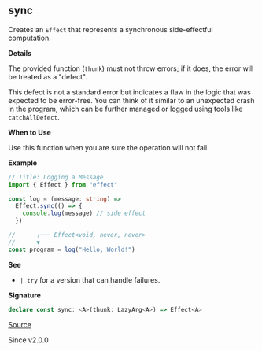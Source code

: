 ## sync

Creates an `Effect` that represents a synchronous side-effectful computation.

**Details**

The provided function (`thunk`) must not throw errors; if it does, the error
will be treated as a "defect".

This defect is not a standard error but indicates a flaw in the logic that
was expected to be error-free. You can think of it similar to an unexpected
crash in the program, which can be further managed or logged using tools like
`catchAllDefect`.

**When to Use**

Use this function when you are sure the operation will not fail.

**Example**

```ts
// Title: Logging a Message
import { Effect } from "effect"

const log = (message: string) =>
  Effect.sync(() => {
    console.log(message) // side effect
  })

//      ┌─── Effect<void, never, never>
//      ▼
const program = log("Hello, World!")
```

**See**

- `| try` for a version that can handle failures.

**Signature**

```ts
declare const sync: <A>(thunk: LazyArg<A>) => Effect<A>
```

[Source](https://github.com/Effect-TS/effect/tree/main/packages/effect/src/Effect.ts#L3256)

Since v2.0.0